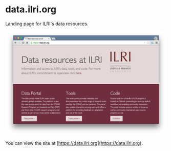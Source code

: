 # data.ilri.org
Landing page for ILRI's data resources.

![data.ilri.org screenshot](/screenshot@2x.png?raw=true "data.ilri.org screenshot")

You can view the site at [https://data.ilri.org](https://data.ilri.org).

